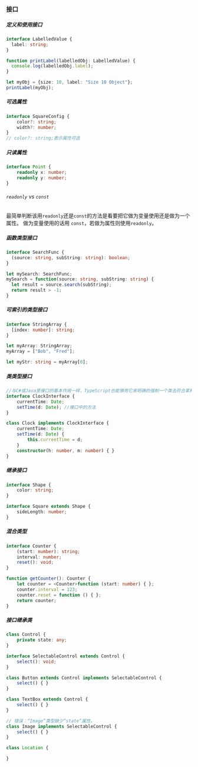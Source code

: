 ### 接口

##### 定义和使用接口

```typescript
interface LabelledValue {
  label: string;
}

function printLabel(labelledObj: LabelledValue) {
  console.log(labelledObj.label);
}

let myObj = {size: 10, label: "Size 10 Object"};
printLabel(myObj);
```



##### 可选属性

```typescript
interface SquareConfig {
    color?: string;
    width?: number;
}
// color?: string;表示属性可选
```

##### 只读属性

```typescript
interface Point {
    readonly x: number;
    readonly y: number;
}
```

###### `readonly` vs `const`

最简单判断该用`readonly`还是`const`的方法是看要把它做为变量使用还是做为一个属性。 做为变量使用的话用 `const`，若做为属性则使用`readonly`。

##### 函数类型接口

```typescript
interface SearchFunc {
  (source: string, subString: string): boolean;
}

let mySearch: SearchFunc;
mySearch = function(source: string, subString: string) {
  let result = source.search(subString);
  return result > -1;
}
```

##### 可索引的类型接口

```typescript
interface StringArray {
  [index: number]: string;
}

let myArray: StringArray;
myArray = ["Bob", "Fred"];

let myStr: string = myArray[0];
```

##### 类类型接口

```typescript
//与C#或Java里接口的基本作用一样，TypeScript也能够用它来明确的强制一个类去符合某种契约。
interface ClockInterface {
    currentTime: Date;
    setTime(d: Date); //接口中的方法
}

class Clock implements ClockInterface {
    currentTime: Date;
    setTime(d: Date) {
        this.currentTime = d;
    }
    constructor(h: number, m: number) { }
}
```

##### 继承接口
```typescript
interface Shape {
    color: string;
}

interface Square extends Shape {
    sideLength: number;
}
```

##### 混合类型
```typescript
interface Counter {
    (start: number): string;
    interval: number;
    reset(): void;
}

function getCounter(): Counter {
    let counter = <Counter>function (start: number) { };
    counter.interval = 123;
    counter.reset = function () { };
    return counter;
}
```
##### 接口继承类
```typescript
class Control {
    private state: any;
}

interface SelectableControl extends Control {
    select(): void;
}

class Button extends Control implements SelectableControl {
    select() { }
}

class TextBox extends Control {
    select() { }
}

// 错误：“Image”类型缺少“state”属性。
class Image implements SelectableControl {
    select() { }
}

class Location {

}
```